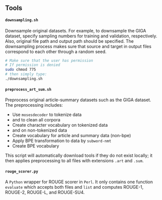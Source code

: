 Tools
---
#### `downsampling.sh`
Downsample original datasets. For example, to downsample the GIGA dataset, specify sampling numbers for training and validation, respectively. Also, original file path and output path should be specified. The downsampling process makes sure that source and target in output files correspond to each other through a random seed.
```bash
# Make sure that the user has permission
# If permission is denied
sudo chmod 775
# then simply type:
./downsampling.sh
```

#### `preprocess_art_sum.sh`
Preprocess original article-summary datasets such as the GIGA dataset. The preprocessing includes:

* Use `mosesdecoder` to tokenize data
* and to clean all corpora
* Create character vocabulary on tokenized data
* and on non-tokenized data
* Create vocabulary for article and summary data (non-bpe)
* Apply BPE transformation to data by `subword-nmt`
* Create BPE vocabulary

This script will automatically download tools if they do not exist locally; it then applies preprocessing to all files with extensions `.art` and `.sum`.

#### `rouge_scorer.py`
A `Python` wrapper for ROUGE scorer in `Perl`.  It only contains one function `evaluate` which accepts both files and `list` and computes ROUGE-1, ROUGE-2, ROUGE-L, and ROUGE-SU4.

